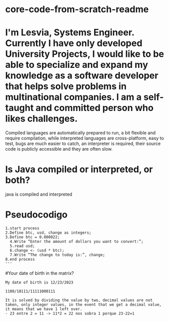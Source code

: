 # core-code-from-scratch-readme
# I'm Lesvia, Systems Engineer. Currently I have only developed University Projects, I would like to be able to specialize and expand my knowledge as a software developer that helps solve problems in multinational companies. I am a self-taught and committed person who likes challenges.

Compiled languages are automatically prepared to run, a bit flexible and require compilation, while interpreted languages are cross-platform, easy to test, bugs are much easier to catch, an interpreter is required, their source code is publicly accessible and they are often slow.

# Is Java compiled or interpreted, or both?
java is compiled and interpreted


# Pseudocodigo
```
1.start process
2.Define btc, usd, change as integers;
3.Define btc = 0.000022;
  4.Write “Enter the amount of dollars you want to convert:”;
  5.read usd;
  6.change <- (usd * btc);
  7.Write “The change to today is:”, change;
8.end process
'''
```
#Your date of birth in the matrix?
```
My date of birth is 12/23/2023

1100/10111/11111000111

It is solved by dividing the value by two, decimal values are not taken, only integer values, in the event that we get a decimal value, it means that we have 1 left over.
- 23 entre 2 = 11 -> 11*2 = 22 nos sobra 1 porque 23-22=1

    

